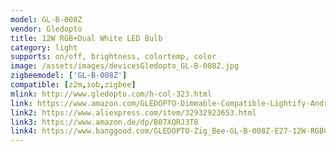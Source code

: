 ```yaml
---
model: GL-B-008Z
vendor: Gledopto
title: 12W RGB+Dual White LED Bulb
category: light
supports: on/off, brightness, colortemp, color
image: /assets/images/devicesGledopto_GL-B-008Z.jpg
zigbeemodel: ['GL-B-008Z']
compatible: [z2m,iob,zigbee]
mlink: http://www.gledopto.com/h-col-323.html
link: https://www.amazon.com/GLEDOPTO-Dimmable-Compatible-Lightify-Android/dp/B07QXS64WB
link2: https://www.aliexpress.com/item/32932923653.html
link3: https://www.amazon.de/dp/B07XQRJ3T8
link4: https://www.banggood.com/GLEDOPTO-Zig_Bee-GL-B-008Z-E27-12W-RGBCCT-Smart-LED-Bulb-Work-With-Home-Kit-Philip-HUE-AC100-240V-p-1469739.html
---
```

